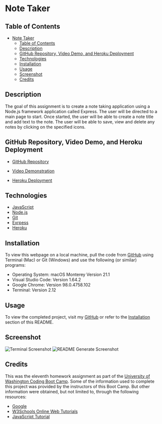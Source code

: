 # Note Taker

## Table of Contents

- [Note Taker](#note-taker)
  - [Table of Contents](#table-of-contents)
  - [Description](#description)
  - [GitHub Repository, Video Demo, and Heroku Deployment](#github-repository-video-demo-and-heroku-deployment)
  - [Technologies](#technologies)
  - [Installation](#installation)
  - [Usage](#usage)
  - [Screenshot](#screenshot)
  - [Credits](#credits)

## Description

The goal of this assignment is to create a note taking application using a Node.js framework application called Express. The user will be directed to a main page to start. Once started, the user will be able to create a note title and add text to the note. The user will be able to save, view and delete any notes by clicking on the specified icons.

## GitHub Repository, Video Demo, and Heroku Deployment

- [GitHub Repository](https://github.com/nayrsicnarf/note-taker.git)

- [Video Demonstration](https://drive.google.com/file/d/1AfPRh7N-0wfcUdWvGcCA22uq3ry6mi8r/view?usp=sharing)

- [Heroku Deployment](https://infinite-lake-69578.herokuapp.com/)

## Technologies

- [JavaScript](https://www.w3schools.com/js/)
- [Node.js](https://nodejs.org/en/docs/)
- [Git](https://git-scm.com/doc)
- [Exrpess](https://expressjs.com/en/5x/api.html)
- [Heroku](https://devcenter.heroku.com/categories/reference)

## Installation

To view this webpage on a local machine, pull the code from [GitHub](https://github.com/nayrsicnarf/note-taker.git) using Terminal (Mac) or Git (Windows) and use the following (or similar) programs:

- Operating System: macOS Monterey Version 21.1
- Visual Studio Code: Version 1.64.2
- Google Chrome: Version 98.0.4758.102
- Terminal: Version 2.12

## Usage

To view the completed project, visit my [GitHub](https://github.com/nayrsicnarf/note-taker.git) or refer to the [Installation](#installation) section of this README.

## Screenshot

![Terminal Screenshot]()
![README Generate Screenshot]()

## Credits

This was the eleventh homework assignment as part of the [University of Washington Coding Boot Camp](https://bootcamp.uw.edu/coding/). Some of the information used to complete this project was provided by the instructors of this Boot Camp. But other information were obtained, but not limited to, through the following resources:

- [Google](https://www.google.com/)
- [W3Schools Online Web Tutorials](https://www.w3schools.com/)
- [JavaScript Tutorial](https://www.javascripttutorial.net/)
